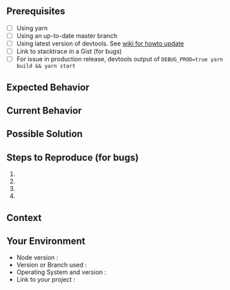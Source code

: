 <!--- Provide a general summary of the issue in the Title above -->

## Prerequisites

- [ ] Using yarn
- [ ] Using an up-to-date master branch
- [ ] Using latest version of devtools. See [wiki for howto update](https://github.com/electron-react-boilerplate/electron-react-boilerplate/wiki/DevTools)
- [ ] Link to stacktrace in a Gist (for bugs)
- [ ] For issue in production release, devtools output of `DEBUG_PROD=true yarn build && yarn start`

## Expected Behavior

<!--- If you're describing a bug, tell us what should happen -->
<!--- If you're suggesting a change/improvement, tell us how it should work -->

## Current Behavior

<!--- If describing a bug, tell us what happens instead of the expected behavior -->
<!--- If suggesting a change/improvement, explain the difference from current behavior -->

## Possible Solution

<!--- Not obligatory, but suggest a fix/reason for the bug, -->
<!--- or ideas how to implement the addition or change -->

## Steps to Reproduce (for bugs)

<!--- Provide a link to a live example, or an unambiguous set of steps to -->
<!--- reproduce this bug. Include code to reproduce, if relevant -->

1.

2.

3.

4.

## Context

<!--- How has this issue affected you? What are you trying to accomplish? -->
<!--- Did you make any changes to the boilerplate after cloning it? -->
<!--- Providing context helps us come up with a solution that is most useful in the real world -->

## Your Environment

<!--- Include as many relevant details about the environment you experienced the bug in -->

- Node version :
- Version or Branch used :
- Operating System and version :
- Link to your project :
